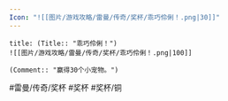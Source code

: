 ```yaml
---
Icon: "![[图片/游戏攻略/雷曼/传奇/奖杯/乖巧伶俐！.png|30]]"
---
```

```ad-common-bronze-trophy
title: (Title:: "乖巧伶俐！")
![[图片/游戏攻略/雷曼/传奇/奖杯/乖巧伶俐！.png|100]]

(Comment:: "赢得30个小宠物。")
```

#雷曼/传奇/奖杯 #奖杯 #奖杯/铜
